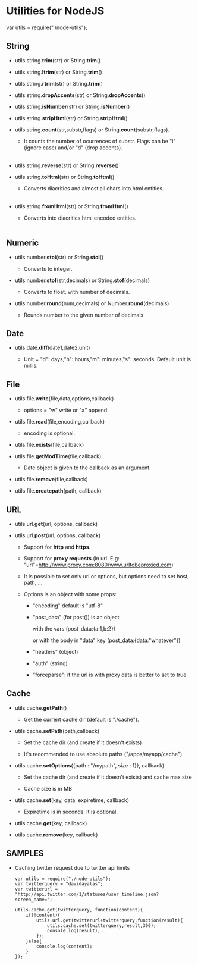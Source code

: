 Utilities for NodeJS
====================

var utils = require("./node-utils");

String
-------

-	utils.string.**trim**(str) or String.**trim**()

-	utils.string.**ltrim**(str) or String.**trim**()

-	utils.string.**rtrim**(str) or String.**trim**()

-	utils.string.**dropAccents**(str) or String.**dropAccents**()

-	utils.string.**isNumber**(str) or String.**isNumber**()

-	utils.string.**stripHtml**(str) or String.**stripHtml**()

-	utils.string.**count**(str,substr,flags) or String.**count**(substr,flags). 

	+	It counts the number of ocurrences of substr. Flags can be "i" (ignore case) and/or "d" (drop accents).<br /><br />                                                                           
-	utils.string.**reverse**(str) or String.**reverse**()

-	utils.string.**toHtml**(str) or String.**toHtml**() 

	+	Converts diacritics and almost all chars into html entities.<br /><br />

-	utils.string.**fromHtml**(str) or String.**fromHtml**() 

	+	Converts into diacritics html encoded entities.<br /><br />

Numeric
--------

-	utils.number.**stoi**(str) or String.**stoi**()

	+	Converts to integer.  

-	utils.number.**stof**(str,decimals) or String.**stof**(decimals)

	+	Converts to float, with number of decimals.  

-	utils.number.**round**(num,decimals) or Number.**round**(decimals)

	+	Rounds number to the given number of decimals.  

Date
-----

-	utils.date.**diff**(date1,date2,unit) 

	+	Unit = "d": days,"h": hours,"m": minutes,"s": seconds. Default unit is millis.  

File
-----

-	utils.file.**write**(file,data,options,callback) 

	+	options = "w" write or "a" append.  

-	utils.file.**read**(file,encoding,callback) 

	+	encoding is optional.  

-	utils.file.**exists**(file,callback) 

-	utils.file.**getModTime**(file,callback)

	+	Date object is given to the callback as an argument.  


-	utils.file.**remove**(file,callback)

-	utils.file.**createpath**(path, callback)

URL
----

-	utils.url.**get**(url, options, callback) 

-	utils.url.**post**(url, options, callback) 

	*	Support for **http** and **https**. 
	*	Support for **proxy requests** (in url. E.g: "url"=http://www.proxy.com:8080/www.urltobeproxied.com)
	*	It is possible to set only url or options, but options need to set host, path, ...
	*	Options is an object with some props:

		+	"encoding" default is "utf-8"
		+	"post_data" (for post()) is an object 

			with the vars (post_data:{a:1,b:2})  

			or with the body in "data" key (post_data:{data:"whatever"})  

		+	"headers" (object)
		+	"auth" (string)
		+	"forceparse": if the url is with proxy data is better to set to true

Cache
------

-	utils.cache.**getPath**() 

	+	Get the current cache dir (default is "./cache").  

-	utils.cache.**setPath**(path,callback)

	+	Set the cache dir (and create if it doesn't exists)  
	
	+	It's recommended to use absolute paths ("/apps/myapp/cache")    

-	utils.cache.**setOptions**({path : "/mypath", size : 1}}, callback)

	+	Set the cache dir (and create if it doesn't exists) and cache max size
	
	+	Cache size is in MB  

-	utils.cache.**set**(key, data, expiretime, callback) 

	+	Expiretime is in seconds. It is optional.  

-	utils.cache.**get**(key, callback)

-	utils.cache.**remove**(key, callback)


SAMPLES
--------

-	Caching twitter request due to twitter api limits 

		var utils = require("./node-utils");
		var twitterquery = "davidayalas";
		var twitterurl = "http://api.twitter.com/1/statuses/user_timeline.json?screen_name=";

		utils.cache.get(twitterquery, function(content){
			if(!content){
				utils.url.get(twitterurl+twitterquery,function(result){
					utils.cache.set(twitterquery,result,300);
					console.log(result);
				});
			}else{
				console.log(content);
			}
		});
